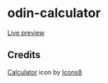 # odin-calculator
[Live preview](https://sdooodly.github.io/odin-calculator/)

## Credits
<a target="_blank" href="https://icons8.com/icon/vMkgItIdhG6L/calculator">Calculator</a> icon by <a target="_blank" href="https://icons8.com">Icons8</a>
